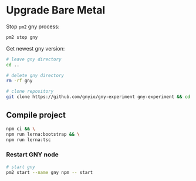 # Upgrade Bare Metal

Stop `pm2` gny process:

```bash
pm2 stop gny
```

Get newest gny version:

```bash
# leave gny directory
cd ..

# delete gny directory
rm -rf gny

# clone repository
git clone https://github.com/gnyio/gny-experiment gny-experiment && cd $_
```

## Compile project

```bash
npm ci && \
npm run lerna:bootstrap && \
npm run lerna:tsc
```

### Restart GNY node

```bash
# start gny
pm2 start --name gny npm -- start
```
